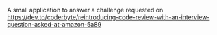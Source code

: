 A small application to answer a challenge requested on https://dev.to/coderbyte/reintroducing-code-review-with-an-interview-question-asked-at-amazon-5a89
